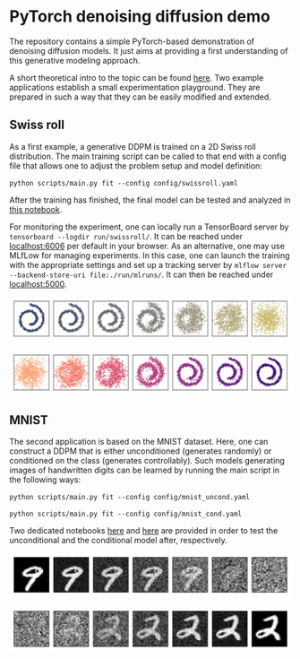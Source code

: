 # PyTorch denoising diffusion demo

The repository contains a simple PyTorch-based demonstration of denoising diffusion models.
It just aims at providing a first understanding of this generative modeling approach.

A short theoretical intro to the topic can be found [here](notebooks/intro.ipynb).
Two example applications establish a small experimentation playground.
They are prepared in such a way that they can be easily modified and extended.

## Swiss roll

As a first example, a generative DDPM is trained on a 2D Swiss roll distribution.
The main training script can be called to that end with a config file
that allows one to adjust the problem setup and model definition:
```
python scripts/main.py fit --config config/swissroll.yaml
```
After the training has finished, the final model can be tested and analyzed in [this notebook](notebooks/swissroll.ipynb).

For monitoring the experiment, one can locally run a TensorBoard server by `tensorboard --logdir run/swissroll/`.
It can be reached under [localhost:6006](http://localhost:6006) per default in your browser.
As an alternative, one may use MLfLow for managing experiments.
In this case, one can launch the training with the appropriate settings
and set up a tracking server by `mlflow server --backend-store-uri file:./run/mlruns/`.
It can then be reached under [localhost:5000](http://localhost:5000).

<p>
  <img src="assets/swissroll_forward.jpg" alt="Forward process diffusing data into noise" title="Forward diffusion process" width="700">
</p>

<p>
  <img src="assets/swissroll_reverse.jpg" alt="Reverse process generating data from noise" title="Trained reverse process" width="700">
</p>

## MNIST

The second application is based on the MNIST dataset.
Here, one can construct a DDPM that is either unconditioned (generates randomly) or conditioned on the class (generates controllably).
Such models generating images of handwritten digits can be learned by running the main script in the following ways:
```
python scripts/main.py fit --config config/mnist_uncond.yaml
```
```
python scripts/main.py fit --config config/mnist_cond.yaml
```
Two dedicated notebooks [here](notebooks/mnist_uncond.ipynb) and [here](notebooks/mnist_cond.ipynb)
are provided in order to test the unconditional and the conditional model after, respectively.

<p>
  <img src="assets/mnist_forward.svg" alt="Forward process diffusing data into noise" title="Forward diffusion process" width="700">
</p>

<p>
  <img src="assets/mnist_reverse.svg" alt="Reverse process generating data from noise" title="Trained reverse process" width="700">
</p>

